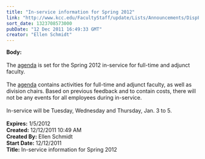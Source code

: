 ```yaml
---
title: "In-service information for Spring 2012"
link: "http://www.kcc.edu/FacultyStaff/update/Lists/Announcements/DispForm.aspx?ID=556"
sort_date: 1323708573000
pubDate: "12 Dec 2011 16:49:33 GMT"
creator: "Ellen Schmidt"
---
```


<div><b>Body:</b> <div class="ExternalClass8494800C6C9F4B7092719AA9EBAC62E3"><div><br />The <a href="/FacultyStaff/departments/ktlc/Documents/Spring2012_InService_Agenda.pdf">agenda</a> is set for the Spring 2012 in-service for full-time and adjunct faculty.</div>
<div><br />The <a href="/FacultyStaff/departments/ktlc/Pages/tlc-calendar.aspx">agenda</a> contains activities for full-time and adjunct faculty, as well as division chairs. Based on previous feedback and to contain costs, there will not be any events for all employees during in-service.</div>
<div> </div>
<div>In-service will be Tuesday, Wednesday and Thursday, Jan. 3 to 5. <br /><br /></div></div></div>
<div><b>Expires:</b> 1/5/2012</div>
<div><b>Created:</b> 12/12/2011 10:49 AM</div>
<div><b>Created By:</b> Ellen Schmidt</div>
<div><b>Start Date:</b> 12/12/2011</div>
<div><b>Title:</b> In-service information for Spring 2012</div>
